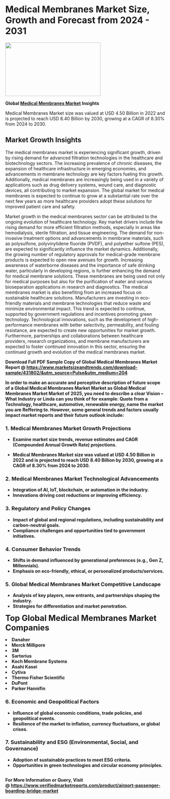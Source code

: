 <H1>Medical Membranes Market Size, Growth and Forecast from 2024 - 2031</H1><img class="aligncenter size-medium wp-image-584254" src="https://thirdeyenews.in/wp-content/uploads/2024/09/Global-Market-Research-300x168.jpeg" alt="" width="300" height="168" /><p><strong>Global&nbsp;<a href="https://www.marketsizeandtrends.com/download-sample/431802/&amp;utm_source=Pulse&amp;utm_medium=204">Medical Membranes Market</a> Insights</strong></p><p>Medical Membranes Market size was valued at USD 4.50 Billion in 2022 and is projected to reach USD 8.40 Billion by 2030, growing at a CAGR of 8.30% from 2024 to 2030.</p><p><h2>Market Growth Insights</h2> <p>The medical membranes market is experiencing significant growth, driven by rising demand for advanced filtration technologies in the healthcare and biotechnology sectors. The increasing prevalence of chronic diseases, the expansion of healthcare infrastructure in emerging economies, and advancements in membrane technology are key factors fueling this growth. Additionally, medical membranes are increasingly being used in a variety of applications such as drug delivery systems, wound care, and diagnostic devices, all contributing to market expansion. The global market for medical membranes is expected to continue to grow at a substantial rate over the next few years as more healthcare providers adopt these solutions for improved patient care and safety.</p> <p><strong></strong></p> <p>Market growth in the medical membranes sector can be attributed to the ongoing evolution of healthcare technology. Key market drivers include the rising demand for more efficient filtration methods, especially in areas like hemodialysis, sterile filtration, and tissue engineering. The demand for non-invasive treatment options and advancements in membrane materials, such as polysulfone, polyvinylidene fluoride (PVDF), and polyether sulfone (PES), are expected to significantly influence the market dynamics. Additionally, the growing number of regulatory approvals for medical-grade membrane products is expected to open new avenues for growth. Increasing awareness of waterborne diseases and the importance of safe drinking water, particularly in developing regions, is further enhancing the demand for medical membrane solutions. These membranes are being used not only for medical purposes but also for the purification of water and various bioseparation applications in research and diagnostics. The medical membranes market is also benefiting from an increased focus on sustainable healthcare solutions. Manufacturers are investing in eco-friendly materials and membrane technologies that reduce waste and minimize environmental impact. This trend is expected to continue, supported by government regulations and incentives promoting green technology. Technological innovations, such as the development of high-performance membranes with better selectivity, permeability, and fouling resistance, are expected to create new opportunities for market growth. Furthermore, partnerships and collaborations between healthcare providers, research organizations, and membrane manufacturers are expected to foster continued innovation in this sector, ensuring the continued growth and evolution of the medical membranes market. <p><strong></p><p><span class=""><strong>Download Full PDF Sample Copy of Global Medical Membranes Market Report</strong> @ <a href="https://www.marketsizeandtrends.com/download-sample/431802/&amp;utm_source=Pulse&amp;utm_medium=204" target="_blank">https://www.marketsizeandtrends.com/download-sample/431802/&amp;utm_source=Pulse&amp;utm_medium=204</a></span></p><p>In order to make an accurate and perceptive description of future scope of a Global&nbsp;Medical Membranes Market Market as Global&nbsp;Medical Membranes Market Market of 2025, you need to describe a clear Vision &ndash; What Industry or Linda can you think of for example: Quote from a Technology, healthcare, automotive, renewable energy, name the market you are Reffering to. However, some general trends and factors usually impact market reports and their future outlook include:</p><h3>1.&nbsp;<strong>Medical Membranes Market Growth Projections</strong></h3><ul><li>Examine market size trends, revenue estimates and CAGR (Compounded Annual Growth Rate) projections.</li><li><p>Medical Membranes Market size was valued at USD 4.50 Billion in 2022 and is projected to reach USD 8.40 Billion by 2030, growing at a CAGR of 8.30% from 2024 to 2030.</p></li></ul><h3>2.&nbsp;<strong>Medical Membranes Market Technological Advancements</strong></h3><ul><li>Integration of AI, IoT, blockchain, or automation in the industry.</li><li>Innovations driving cost reductions or improving efficiency.</li></ul><h3>3.&nbsp;<strong>Regulatory and Policy Changes</strong></h3><ul><li>Impact of global and regional regulations, including sustainability and carbon-neutral goals.</li><li>Compliance challenges and opportunities tied to government initiatives.</li></ul><h3>4.&nbsp;<strong>Consumer Behavior Trends</strong></h3><ul><li>Shifts in demand influenced by generational preferences (e.g., Gen Z, Millennials).</li><li>Emphasis on eco-friendly, ethical, or personalized products/services.</li></ul><h3>5.&nbsp;<strong>Global Medical Membranes Market Competitive Landscape</strong></h3><ul><li>Analysis of key players, new entrants, and partnerships shaping the industry.</li><li>Strategies for differentiation and market penetration.</li></ul><p data-pm-slice="1 1 []"><span style="color: inherit; font-family: inherit; font-size: 25px;">Top Global Medical Membranes Market Companies</span></p><div class="" data-test-id=""><p><li>Danaher</li><li> Merck Millipore</li><li> 3M</li><li> Sartorius</li><li> Koch Membrane Systems</li><li> Asahi Kasei</li><li> Cytiva</li><li> Thermo Fisher Scientific</li><li> DuPont</li><li> Parker Hannifin</li></p></div><h3>6.&nbsp;<strong>Economic and Geopolitical Factors</strong></h3><ul><li>Influence of global economic conditions, trade policies, and geopolitical events.</li><li>Resilience of the market to inflation, currency fluctuations, or global crises.</li></ul><h3>7.&nbsp;<strong>Sustainability and ESG (Environmental, Social, and Governance)</strong></h3><ul><li>Adoption of sustainable practices to meet ESG criteria.</li><li>Opportunities in green technologies and circular economy principles.</li></ul><h2><strong style="font-size: 14px;">For More Information or Query, Visit @&nbsp;</strong><a style="background-color: #ffffff; font-size: 14px;" href="https://www.marketsizeandtrends.com/report/medical-membranes-market/" target="_blank">https://www.verifiedmarketreports.com/product/airport-passenger-boarding-bridge-market</a></h2>
